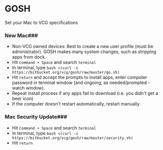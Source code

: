 # GOSH #

Set your Mac to VCG specifications

### New Mac###
* Non-VCG owned devices: Best to create a new user profile (must be administrator).  GOSH makes many system changes, such as stripping apps from dock.
* Hit `Command + Space` and search `terminal`
* In terminal, type `bash <(curl -s https://bitbucket.org/vcg/gosh/raw/master/go.sh)`
* Hit `return` and accept the prompts to install apps, enter computer password in terminal window (and ongoing, as needed/prompted - watch window).
* Repeat install process if any apps fail to download (i.e. you didn't get a beer icon)
* If the computer doesn't restart automatically, restart manually.

### Mac Security Update###
* Hit `Command + Space` and search `terminal`
* In terminal, type `bash <(curl -s https://bitbucket.org/vcg/gosh/raw/master/security.sh)`
* Hit `return`